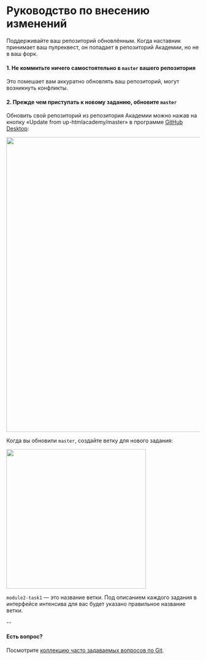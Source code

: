 # Руководство по внесению измененийПоддерживайте ваш репозиторий обновлённым. Когда наставник принимает ваш пулреквест, он попадает в репозиторий Академии, но не в ваш форк.#### 1. Не коммитьте ничего самостоятельно в `master` вашего репозиторияЭто помешает вам аккуратно обновлять ваш репозиторий, могут возникнуть конфликты.#### 2. Прежде чем приступать к новому заданию, обновите `master`Обновить свой репозиторий из репозитория Академии можно нажав на кнопку «Update from up-htmlacademy/master» в программе [GitHub Desktop](https://desktop.github.com):<img width="769" alt="" src="https://cloud.githubusercontent.com/assets/10909/11119486/10611cf6-895b-11e5-95e2-e0c0a58c3a3e.png">Когда вы обновили `master`, создайте ветку для нового задания:<img width="364" alt="" src="https://cloud.githubusercontent.com/assets/10909/11119487/10888ec6-895b-11e5-9d34-0cbc63b7a3c8.png">`module2-task1` — это название ветки. Под описанием каждого задания в интерфейсе интенсива для вас будет указано правильное название ветки.--#### Есть вопрос?Посмотрите [коллекцию часто задаваемых вопросов по Git](http://firstaidgit.ru).